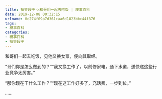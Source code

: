 ```yaml
---
title: 搞笑段子->和哥们一起去吃饭 | 糗事百科
date: 2019-12-08 00:32:15
urlname: 0c274f09a7d361caa6d1823bbc44f876
tags: 
- 糗事百科
categories:
- 糗事百科
- 搞笑段子
---
```

和哥们一起去吃饭，见他又换女票，便向其取经。

“哥们你是怎么做到的？”“我又换工作了，以前修家电，通下水道，送快递这些行业竞争太厉害。”

“那你现在干什么工作？”“现在这工作好多了，充话费，一步到位。”

……


